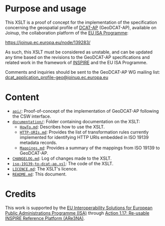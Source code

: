 # Purpose and usage

This XSLT is a proof of concept for the implementation of the specification concerning the geospatial profile of [DCAT-AP](https://joinup.ec.europa.eu/node/63567/) (GeoDCAT-AP), available on Joinup, the collaboration platform of the [EU ISA Programme](http://ec.europa.eu/isa):
  
<https://joinup.ec.europa.eu/node/139283/>
    
As such, this XSLT must be considered as unstable, and can be updated any time based on the revisions to the GeoDCAT-AP specifications and related work in the framework of [INSPIRE](http://inspire.ec.europa.eu/) and the EU ISA Programme.

Comments and inquiries should be sent to the GeoDCAT-AP WG mailing list: [dcat_application_profile-geo@joinup.ec.europa.eu](mailto:dcat_application_profile-geo@joinup.ec.europa.eu)

# Content

* [`api/`](./api/): Proof-of-concept of the implementation of GeoDCAT-AP following the CSW interface.
* [`documentation/`](./documentation/): Folder containing documentation on the XSLT:
    * [`HowTo.md`](./documentation/HowTo.md): Describes how to use the XSLT.
    * [`HTTP-URIs.md`](./documentation/HTTP-URIs.md): Provides the list of transformation rules currently implemented for identifying HTTP URIs embedded in ISO 19139 metadata records.
    * [`Mappings.md`](./documentation/Mappings.md): Provides a summary of the mappings from ISO 19139 to GeoDCAT-AP.
* [`CHANGELOG.md`](./CHANGELOG.md): Log of changes made to the XSLT.
* [`iso-19139-to-dcat-ap.xsl`](./iso-19139-to-dcat-ap.xsl): The code of the XSLT.
* [`LICENCE.md`](./LICENCE.md): The XSLT's licence.
* [`README.md`](./README.md): This document. 
  
#  Credits
  
This work is supported by the [EU Interoperability Solutions for European Public Administrations Programme (ISA)](http://ec.europa.eu/isa) through [Action 1.17: Re-usable INSPIRE Reference Platform (ARe3NA)](http://ec.europa.eu/isa/actions/01-trusted-information-exchange/1-17action_en.htm).
